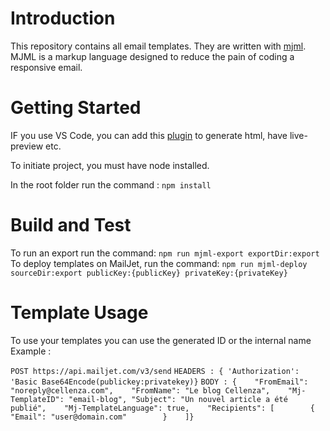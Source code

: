 # Introduction 
This repository contains all email templates.
They are written with [mjml](https://mjml.io). 
MJML is a markup language designed to reduce the pain of coding a responsive email. 

# Getting Started
IF you use VS Code, you can add this [plugin](https://marketplace.visualstudio.com/items?itemName=attilabuti.vscode-mjml) to generate html, have live-preview etc.

To initiate project, you must have node installed.

In the root folder run the command : 
`npm install`


# Build and Test
To run an export run the command: 
`npm run mjml-export exportDir:export`
To deploy templates on MailJet, run the command: 
`npm run mjml-deploy sourceDir:export publicKey:{publicKey} privateKey:{privateKey}`

# Template Usage
To use your templates you can use the generated ID or the internal name 
Example : 

`POST https://api.mailjet.com/v3/send`
`HEADERS : { 'Authorization': 'Basic Base64Encode(publickey:privatekey)}`
`BODY : {    "FromEmail": "noreply@cellenza.com",    "FromName": "Le blog Cellenza",    "Mj-TemplateID": "email-blog", "Subject": "Un nouvel article a été publié",    "Mj-TemplateLanguage": true,    "Recipients": [        {            "Email": "user@domain.com"        }    ]}`
